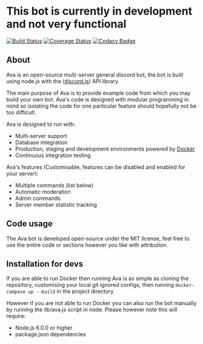 # This bot is currently in development and not very functional

[![Build Status](https://travis-ci.org/JamesLongman/ava-discordbot.svg?branch=master)](https://travis-ci.org/JamesLongman/ava-discordbot)
[![Coverage Status](https://coveralls.io/repos/github/JamesLongman/ava-discordbot/badge.svg?branch=master)](https://coveralls.io/github/JamesLongman/ava-discordbot?branch=master)
[![Codacy Badge](https://api.codacy.com/project/badge/Grade/917e7c704f2546abb72862a8c51982a7)](https://www.codacy.com/app/James-LongmanOrganization/ava-discordbot?utm_source=github.com&amp;utm_medium=referral&amp;utm_content=JamesLongman/ava-discordbot&amp;utm_campaign=Badge_Grade)

## About
Ava is an open-source multi-server general discord bot, the bot is built using node.js with the ([discord.js](https://github.com/hydrabolt/discord.js)) API library.

The main purpose of Ava is to provide example code from which you may build your own bot. Ava's code is designed with modular programming in mind so isolating the code for one particular feature should hopefully not be too difficult.

Ava is designed to run with:
- Multi-server support
- Database integration
- Production, staging and development environments powered by [Docker](https://www.docker.com/what-docker)
- Continuous integration testing

Ava's features (Customisable, features can be disabled and enabled for your server):
- Multiple commands (list below)
- Automatic moderation
- Admin commands
- Server member statistic tracking

## Code usage
The Ava bot is developed open-source under the MIT license, feel free to use the entire code or sections however you like with attribution.

## Installation for devs
If you are able to run Docker then running Ava is as simple as cloning the repository, customising your local git ignored configs, then running `docker-compose up --build` in the project directory

However if you are not able to run Docker you can also run the bot manually by running the lib/ava.js script in node. Please however note this will require:
- Node.js 6.0.0 or higher
- package.json dependencies
